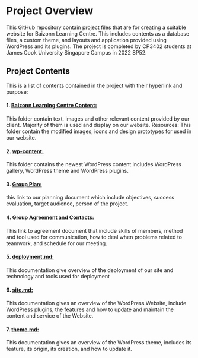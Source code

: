 # Project Overview

This GitHub repository contain project files that are for creating a suitable website for Baizonn Learning Centre.
This includes contents as a database files, a custom theme, and layouts and application provided using WordPress and its
plugins.
The project is completed by CP3402 students at James Cook University Singapore Campus in 2022 SP52.

## Project Contents

This is a list of contents contained in the project with their hyperlink and purpose:

#### 1. [Baizonn Learning Centre Content:](/Baizonn%20Learning%20Centre%20Content)

This folder contain text, images and other relevant content provided by our client. Majority of them is used and display
on our website.
Resources: This folder contain the modified images, icons and design prototypes for used in our website.

#### 2. [wp-content:](/wp-content)

This folder contains the newest WordPress content includes WordPress gallery, WordPress theme and WordPress plugins.

#### 3. [Group Plan:](https://trello.com/invite/b/3eQpABJc/18571b51ddd5033f7eb19ff4cd5bc135/cp3402-cms)

this link to our planning document which include objectives, success evaluation, target audience, person of the project.

#### 4. [Group Agreement and Contacts:](https://docs.google.com/document/d/1URSAUZzCYVP14PN3UjesQ4vsxhng8cvJZWS3jXOpsNk/edit?usp=sharing)

This link to agreement document that include skills of members, method and tool used for communication,
how to deal when problems related to teamwork, and schedule for our meeting.

#### 5. [deployment.md:](/deployment.md)

This documentation give overview of the deployment of our site and technology and tools used for deployment

#### 6. [site.md:](/site.md)

This documentation gives an overview of the WordPress Website, include WordPress plugins,
the features and how to update and maintain the content and service of the Website.

#### 7. [theme.md:](/theme.md)

This documentation gives an overview of the WordPress theme, includes its feature, its origin, its creation, and how to
update it.
